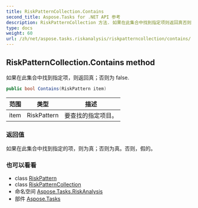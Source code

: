 ```yaml
---
title: RiskPatternCollection.Contains
second_title: Aspose.Tasks for .NET API 参考
description: RiskPatternCollection 方法. 如果在此集合中找到指定项则返回真否则为 false.
type: docs
weight: 60
url: /zh/net/aspose.tasks.riskanalysis/riskpatterncollection/contains/
---
```

## RiskPatternCollection.Contains method

如果在此集合中找到指定项，则返回真；否则为 false.

```csharp
public bool Contains(RiskPattern item)
```

| 范围 | 类型 | 描述 |
| --- | --- | --- |
| item | RiskPattern | 要查找的指定项目。 |

### 返回值

如果在此集合中找到指定的项，则为真；否则为真。否则，假的。

### 也可以看看

* class [RiskPattern](../../riskpattern/)
* class [RiskPatternCollection](../)
* 命名空间 [Aspose.Tasks.RiskAnalysis](../../riskpatterncollection/)
* 部件 [Aspose.Tasks](../../../)


